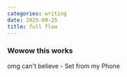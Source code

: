 ```yaml
---
categories: writing
date: 2025-09-25
title: full flow
---
```

### Wowow this works
omg can't believe
\- Set from my Phone